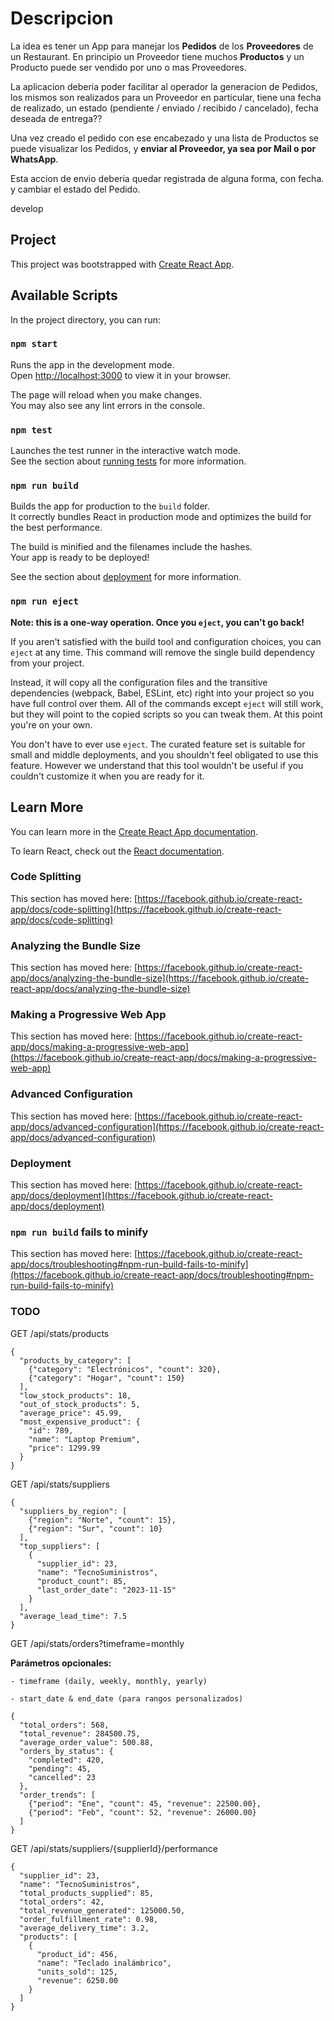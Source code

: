 # Descripcion
La idea es tener un App para manejar los **Pedidos** de los **Proveedores** de un Restaurant. En principio un Proveedor tiene muchos **Productos** y un Producto puede ser vendido por uno o mas Proveedores.

La aplicacion deberia poder facilitar al operador la generacion de Pedidos, los mismos son realizados para un Proveedor en particular, tiene una fecha de realizado, un estado (pendiente / enviado / recibido / cancelado), fecha deseada de entrega??

Una vez creado el pedido con ese encabezado y una lista de Productos se puede visualizar los Pedidos, y **enviar al Proveedor, ya sea por Mail o por WhatsApp**.

Esta accion de envio deberia quedar registrada de alguna forma, con fecha. y cambiar el estado del Pedido.



develop

## Project
This project was bootstrapped with [Create React App](https://github.com/facebook/create-react-app).

## Available Scripts

In the project directory, you can run:

### `npm start`

Runs the app in the development mode.\
Open [http://localhost:3000](http://localhost:3000) to view it in your browser.

The page will reload when you make changes.\
You may also see any lint errors in the console.

### `npm test`

Launches the test runner in the interactive watch mode.\
See the section about [running tests](https://facebook.github.io/create-react-app/docs/running-tests) for more information.

### `npm run build`

Builds the app for production to the `build` folder.\
It correctly bundles React in production mode and optimizes the build for the best performance.

The build is minified and the filenames include the hashes.\
Your app is ready to be deployed!

See the section about [deployment](https://facebook.github.io/create-react-app/docs/deployment) for more information.

### `npm run eject`

**Note: this is a one-way operation. Once you `eject`, you can't go back!**

If you aren't satisfied with the build tool and configuration choices, you can `eject` at any time. This command will remove the single build dependency from your project.

Instead, it will copy all the configuration files and the transitive dependencies (webpack, Babel, ESLint, etc) right into your project so you have full control over them. All of the commands except `eject` will still work, but they will point to the copied scripts so you can tweak them. At this point you're on your own.

You don't have to ever use `eject`. The curated feature set is suitable for small and middle deployments, and you shouldn't feel obligated to use this feature. However we understand that this tool wouldn't be useful if you couldn't customize it when you are ready for it.

## Learn More

You can learn more in the [Create React App documentation](https://facebook.github.io/create-react-app/docs/getting-started).

To learn React, check out the [React documentation](https://reactjs.org/).

### Code Splitting

This section has moved here: [https://facebook.github.io/create-react-app/docs/code-splitting](https://facebook.github.io/create-react-app/docs/code-splitting)

### Analyzing the Bundle Size

This section has moved here: [https://facebook.github.io/create-react-app/docs/analyzing-the-bundle-size](https://facebook.github.io/create-react-app/docs/analyzing-the-bundle-size)

### Making a Progressive Web App

This section has moved here: [https://facebook.github.io/create-react-app/docs/making-a-progressive-web-app](https://facebook.github.io/create-react-app/docs/making-a-progressive-web-app)

### Advanced Configuration

This section has moved here: [https://facebook.github.io/create-react-app/docs/advanced-configuration](https://facebook.github.io/create-react-app/docs/advanced-configuration)

### Deployment

This section has moved here: [https://facebook.github.io/create-react-app/docs/deployment](https://facebook.github.io/create-react-app/docs/deployment)

### `npm run build` fails to minify

This section has moved here: [https://facebook.github.io/create-react-app/docs/troubleshooting#npm-run-build-fails-to-minify](https://facebook.github.io/create-react-app/docs/troubleshooting#npm-run-build-fails-to-minify)




### TODO


GET /api/stats/products

```
{
  "products_by_category": [
    {"category": "Electrónicos", "count": 320},
    {"category": "Hogar", "count": 150}
  ],
  "low_stock_products": 18,
  "out_of_stock_products": 5,
  "average_price": 45.99,
  "most_expensive_product": {
    "id": 789,
    "name": "Laptop Premium",
    "price": 1299.99
  }
}
```


GET /api/stats/suppliers

```
{
  "suppliers_by_region": [
    {"region": "Norte", "count": 15},
    {"region": "Sur", "count": 10}
  ],
  "top_suppliers": [
    {
      "supplier_id": 23,
      "name": "TecnoSuministros",
      "product_count": 85,
      "last_order_date": "2023-11-15"
    }
  ],
  "average_lead_time": 7.5
}

```


GET /api/stats/orders?timeframe=monthly

**Parámetros opcionales:**

    - timeframe (daily, weekly, monthly, yearly)

    - start_date & end_date (para rangos personalizados)

```
{
  "total_orders": 568,
  "total_revenue": 284500.75,
  "average_order_value": 500.88,
  "orders_by_status": {
    "completed": 420,
    "pending": 45,
    "cancelled": 23
  },
  "order_trends": [
    {"period": "Ene", "count": 45, "revenue": 22500.00},
    {"period": "Feb", "count": 52, "revenue": 26000.00}
  ]
}
```

GET /api/stats/suppliers/{supplierId}/performance

```
{
  "supplier_id": 23,
  "name": "TecnoSuministros",
  "total_products_supplied": 85,
  "total_orders": 42,
  "total_revenue_generated": 125000.50,
  "order_fulfillment_rate": 0.98,
  "average_delivery_time": 3.2,
  "products": [
    {
      "product_id": 456,
      "name": "Teclado inalámbrico",
      "units_sold": 125,
      "revenue": 6250.00
    }
  ]
}
```